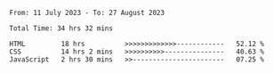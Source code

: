 <!--START_SECTION:waka-->

```all_time
From: 11 July 2023 - To: 27 August 2023

Total Time: 34 hrs 32 mins

HTML         18 hrs          >>>>>>>>>>>>>------------   52.12 %
CSS          14 hrs 2 mins   >>>>>>>>>>---------------   40.63 %
JavaScript   2 hrs 30 mins   >>-----------------------   07.25 %
```

<!--END_SECTION:waka-->
